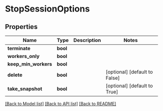 # StopSessionOptions

## Properties
Name | Type | Description | Notes
------------ | ------------- | ------------- | -------------
**terminate** | **bool** |  | 
**workers_only** | **bool** |  | 
**keep_min_workers** | **bool** |  | 
**delete** | **bool** |  | [optional] [default to False]
**take_snapshot** | **bool** |  | [optional] [default to True]

[[Back to Model list]](../README.md#documentation-for-models) [[Back to API list]](../README.md#documentation-for-api-endpoints) [[Back to README]](../README.md)


